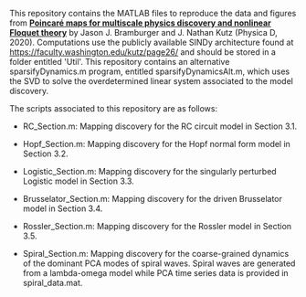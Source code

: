 This repository contains the MATLAB files to reproduce the data and figures from [**Poincaré maps for multiscale physics discovery and nonlinear Floquet theory**](https://www.sciencedirect.com/science/article/abs/pii/S0167278919305470?via%3Dihub) by Jason J. Bramburger and J. Nathan Kutz (Physica D, 2020). Computations use the publicly available SINDy architecture found at https://faculty.washington.edu/kutz/page26/ and should be stored in a folder entitled 'Util'. This repository contains an alternative sparsifyDynamics.m program, entitled sparsifyDynamicsAlt.m, which uses the SVD to solve the overdetermined linear system associated to the model discovery.

The scripts associated to this repository are as follows:

- RC_Section.m: Mapping discovery for the RC circuit model in Section 3.1.

- Hopf_Section.m: Mapping discovery for the Hopf normal form model in Section 3.2.

- Logistic_Section.m: Mapping discovery for the singularly perturbed Logistic model in Section 3.3.

- Brusselator_Section.m: Mapping discovery for the driven Brusselator model in Section 3.4.

- Rossler_Section.m: Mapping discovery for the Rossler model in Section 3.5.

- Spiral_Section.m: Mapping discovery for the coarse-grained dynamics of the dominant PCA modes of spiral waves. Spiral waves are generated from a lambda-omega model while PCA time series data is provided in spiral_data.mat.

